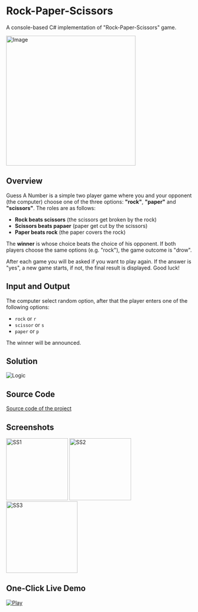 # Rock-Paper-Scissors

A console-based C# implementation of "Rock-Paper-Scissors" game.

<p>
<img alt="Image" width="350"px src="https://user-images.githubusercontent.com/74410756/194835807-797372d4-5a86-41dd-908d-fecbf4122acd.png">
</p>

## Overview
Guess A Number is a simple two player game where you and your opponent (the computer) choose one of the three options: **"rock"**, **"paper"** and **"scissors"**. The roles are as follows:

- **Rock beats scissors** (the scissors get broken by the rock)
- **Scissors beats papaer** (paper get cut by the scissors)
- **Paper beats rock** (the paper covers the rock)

The **winner** is whose choice beats the choice of his opponent. If both players choose the same options (e.g. "rock"), the game outcome is "drow".

After each game you will be asked if you want to play again. If the answer is "yes", a new game starts, if not, the final result is displayed.
Good luck!

## Input and Output
The computer select random option, after that the player enters one of the following options:
- `rock` or `r`
- `scissor` or `s`
- `paper` or `p`

The winner will be announced.

## Solution
![Logic](https://user-images.githubusercontent.com/74410756/194840841-11f8c27a-0fe4-4888-b1e5-0b788a7f2d59.png)

## Source Code
[Source code of the project](RockPaperScissors.cs)

## Screenshots
<img width="167" alt="SS1" src="https://user-images.githubusercontent.com/74410756/194842819-04744ccf-780d-477b-bf98-4aa55b8f0673.png"> <img width="167" alt="SS2" src="https://user-images.githubusercontent.com/74410756/194842823-dd7e0bfe-739a-4901-ae64-8a89979f3994.png"> <img width="193" alt="SS3" src="https://user-images.githubusercontent.com/74410756/194842827-4d9d538e-c6e2-41a9-902f-29b9a86ec991.png">

## One-Click Live Demo

[<img alt="Play" src="https://user-images.githubusercontent.com/74410756/193477520-ba86bbff-a312-4dbf-942a-c24e902073f7.png">](https://replit.com/@Dochkoff/Rock-Paper-Scissors#Main.cs)

